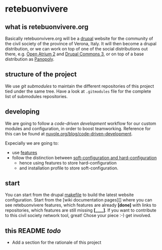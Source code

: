 retebuonvivere
==============

what is retebuonvivere.org
--------------------------
Basically retebuonvivere.org will be a [drupal][6] website for the community of the civil society of the province of Verona, Italy. 
It will then become a drupal distribution, or we can work on top of one of the social distributions out there, e.g. [Open Atrium 2][4] and [Drupal Commons 3][8], or on top of a base distribution as [Panopoly][7].

structure of the project
------------------------
We use *git submodules* to maintain the different repositories of this project tied under the same tree.
Have a look at `.gitmodules` file for the complete list of submodules repositories.

developing
----------
We are going to follow a *code-driven development* workflow for our custom modules and configuration, in order to boost teamworking. 
Reference for this can be found at [nuvole.org/blog/code-driven-development][1]. 

Expecially we are going to:
* use [features][3]
* follow the distinction between [soft-configuration and hard-configuration][2]
  * hence using features to store hard-configuration 
  * and installation profile to store soft-configuration.

start
-----
You can start from the drupal [makefile][5] to build the latest website configuration.
Start from the [wiki documentation pages][] where you can see retebuonvivere features, which features are already **[done]** with links to repositories, which features are still missing **[____]**.
If you want to contribute to this civil society network tool, great! Chose your piece :-) get involved.


this README *todo*
----------------
* Add a section for the rationale of this project

[1]: http://nuvole.org/blog/code-driven-development
[2]: http://nuvole.org/blog/2012/feb/07/hard-and-soft-configuration-drupal-distributions
[3]: http://nuvole.org/blog/2010/aug/24/features-based-development-workflow
[4]: https://drupal.org/project/openatrium
[5]: https://github.com/miromarchi/rbv_drupal_make
[6]: https://drupal.org/
[7]: https://drupal.org/project/panopoly
[8]: https://drupal.org/project/commons
[9]: https://github.com/fonzy85vr/retebuonvivere/wiki
